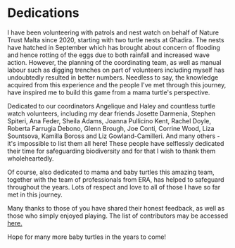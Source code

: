 # Dedications
I have been volunteering with patrols and nest watch on behalf of Nature 
Trust Malta since 2020, starting with two turtle nests at Għadira. The nests 
have hatched in September which has brought about concern of flooding and 
hence rotting of the eggs due to both rainfall and increased wave action. 
However, the planning of the coordinating team, as well as manual labour such 
as digging trenches on part of volunteers including myself has undoubtedly 
resulted in better numbers. Needless to say, the knowledge acquired from this 
experience and the people I've met through this journey, have inspired me to 
build this game from a mama turtle's perspective.

Dedicated to our coordinators Angelique and Haley and countless turtle watch
volunteers, including my dear friends Josette Darmenia, Stephen Spiteri, Ana
Feder, Sheila Adams, Joanna Pullicino Kent, Rachel Doyle, Roberta Farrugia 
Debono, Glenn Brough, Joe Conti, Corrine Wood, Liza Sountsova, Kamilla Boross 
and Liz Gowland-Camilleri. And many others - it's impossible to list them all
here! These people have selflessly dedicated their time for safeguarding
biodiversity and for that I wish to thank them wholeheartedly.

Of course, also dedicated to mama and baby turtles this amazing team, together
with the team of professionals from ERA, has helped to safeguard throughout
the years. Lots of respect and love to all of those I have so far met in this
journey.

Many thanks to those of you have shared their honest feedback, as well as 
those who simply enjoyed playing. The list of contributors may be accessed 
[here.](contributors.md)

Hope for many more baby turtles in the years to come!
